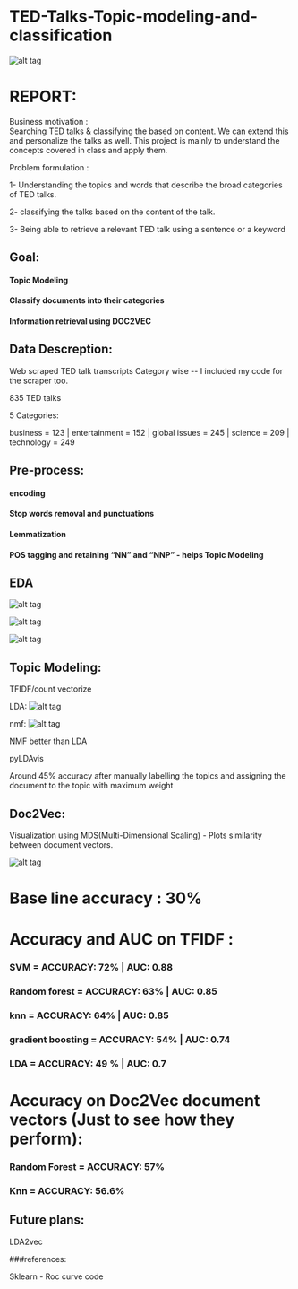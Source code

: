 # TED-Talks-Topic-modeling-and-classification

![alt tag](img.png)

# REPORT:

Business motivation :  
Searching TED talks & classifying the based on content. We can extend this and personalize the talks as well. This project is mainly to understand the concepts covered in class and apply them.

Problem formulation :

1- Understanding the topics and words that describe the broad categories of TED talks.

2- classifying the talks based on the content of the talk.

3- Being able to retrieve a relevant TED talk using a sentence or a keyword



## Goal:

#### Topic Modeling 

#### Classify documents into their categories

#### Information retrieval using DOC2VEC

## Data Descreption:

Web scraped TED talk transcripts Category wise  -- I included my code for the scraper too.

835 TED talks 

5 Categories: 

business = 123 |
entertainment = 152 |
global issues = 245 |
science = 209 |
technology = 249

## Pre-process:

#### encoding

#### Stop words removal and punctuations

#### Lemmatization

#### POS tagging and retaining “NN” and “NNP” -  helps Topic Modeling

## EDA

![alt tag](eda_1.png)

![alt tag](eda_2.png)

![alt tag](eda_wc.png)

## Topic Modeling:
TFIDF/count vectorize 

LDA:
![alt tag](LDA_clusters.png)

nmf:
![alt tag](NMF_clusters.png)

NMF better than LDA

pyLDAvis

Around 45% accuracy after manually labelling the topics and assigning the document to the topic with maximum weight 

## Doc2Vec:

Visualization using MDS(Multi-Dimensional Scaling) - Plots similarity between document vectors.

![alt tag](doc2vec.png)



# Base line accuracy : 30%

# Accuracy and AUC on TFIDF :

### SVM = ACCURACY: 72% | AUC: 0.88

### Random forest = ACCURACY: 63% | AUC: 0.85

### knn = ACCURACY: 64% | AUC: 0.85

### gradient boosting = ACCURACY: 54% | AUC: 0.74

### LDA = ACCURACY: 49 % | AUC: 0.7 

# Accuracy on Doc2Vec document vectors (Just to see how they perform):

### Random Forest =  ACCURACY: 57%

### Knn = ACCURACY: 56.6%

## Future plans:

LDA2vec



###references: 

Sklearn  - Roc curve code



